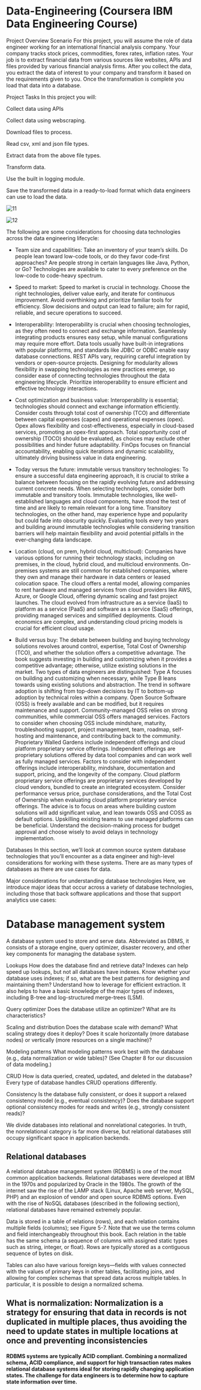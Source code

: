 # Data-Engineering (Coursera IBM Data Engineering Course)

Project Overview
Scenario
For this project, you will assume the role of data engineer working for an international financial analysis company. Your company tracks stock prices, commodities, forex rates, inflation rates.  Your job is to extract financial data from various sources like websites, APIs and files provided by various financial analysis firms. After you collect the data, you extract the data of interest to your company and transform it based on the requirements given to you. Once the transformation is complete you load that data into a database.

Project Tasks
In this project you will:

Collect data using APIs

Collect data using webscraping.

Download files to process.    

Read csv, xml and json file types.

Extract data from the above file types.

Transform data.

Use the built in logging module.

Save the transformed data in a ready-to-load format which data engineers can use to load the data.

![11](https://github.com/andysingal/Data-Engineering/blob/main/Images/Screenshot%202023-07-11%20at%206.53.42%20PM.png)

![12](https://github.com/andysingal/Data-Engineering/blob/main/Images/Screenshot%202023-07-17%20at%201.36.47%20PM.png)


The following are some considerations for choosing data technologies across the data engineering lifecycle:

- Team size and capabilities: Take an inventory of your team’s skills. Do people lean toward low-code tools, or do they favor code-first approaches? Are people strong in certain languages like Java, Python, or Go? Technologies are available to cater to every preference on the low-code to code-heavy spectrum. 

- Speed to market: Speed to market is crucial in technology. Choose the right technologies, deliver value early, and iterate for continuous improvement. Avoid overthinking and prioritize familiar tools for efficiency. Slow decisions and output can lead to failure; aim for rapid, reliable, and secure operations to succeed.

- Interoperability: Interoperability is crucial when choosing technologies, as they often need to connect and exchange information. Seamlessly integrating products ensures easy setup, while manual configurations may require more effort. Data tools usually have built-in integrations with popular platforms, and standards like JDBC or ODBC enable easy database connections. REST APIs vary, requiring careful integration by vendors or open-source projects. Designing for modularity allows flexibility in swapping technologies as new practices emerge, so consider ease of connecting technologies throughout the data engineering lifecycle. Prioritize interoperability to ensure efficient and effective technology interactions.

- Cost optimization and business value: Interoperability is essential; technologies should connect and exchange information efficiently.
Consider costs through total cost of ownership (TCO) and differentiate between capital expenses (capex) and operational expenses (opex).
Opex allows flexibility and cost-effectiveness, especially in cloud-based services, promoting an opex-first approach.
Total opportunity cost of ownership (TOCO) should be evaluated, as choices may exclude other possibilities and hinder future adaptability.
FinOps focuses on financial accountability, enabling quick iterations and dynamic scalability, ultimately driving business value in data engineering.

- Today versus the future: immutable versus transitory technologies: To ensure a successful data engineering approach, it is crucial to strike a balance between focusing on the rapidly evolving future and addressing current concrete needs. When selecting technologies, consider both immutable and transitory tools. Immutable technologies, like well-established languages and cloud components, have stood the test of time and are likely to remain relevant for a long time. Transitory technologies, on the other hand, may experience hype and popularity but could fade into obscurity quickly. Evaluating tools every two years and building around immutable technologies while considering transition barriers will help maintain flexibility and avoid potential pitfalls in the ever-changing data landscape.

- Location (cloud, on prem, hybrid cloud, multicloud): 
Companies have various options for running their technology stacks, including on premises, in the cloud, hybrid cloud, and multicloud environments.
On-premises systems are still common for established companies, where they own and manage their hardware in data centers or leased colocation space.
The cloud offers a rental model, allowing companies to rent hardware and managed services from cloud providers like AWS, Azure, or Google Cloud, offering dynamic scaling and fast project launches.
The cloud evolved from infrastructure as a service (IaaS) to platform as a service (PaaS) and software as a service (SaaS) offerings, providing managed services and simplified deployments.
Cloud economics are complex, and understanding cloud pricing models is crucial for efficient cloud usage.

- Build versus buy:
  The debate between building and buying technology solutions revolves around control, expertise, Total Cost of Ownership (TCO), and whether the solution offers a competitive advantage.
The book suggests investing in building and customizing when it provides a competitive advantage; otherwise, utilize existing solutions in the market.
Two types of data engineers are distinguished: Type A focuses on building and customizing when necessary, while Type B leans towards using existing solutions and abstraction.
The trend in software adoption is shifting from top-down decisions by IT to bottom-up adoption by technical roles within a company.
Open Source Software (OSS) is freely available and can be modified, but it requires maintenance and support. Community-managed OSS relies on strong communities, while commercial OSS offers managed services.
Factors to consider when choosing OSS include mindshare, maturity, troubleshooting support, project management, team, roadmap, self-hosting and maintenance, and contributing back to the community.
Proprietary Walled Gardens include independent offerings and cloud platform proprietary service offerings.
Independent offerings are proprietary solutions offered by data tool companies and can work well as fully managed services.
Factors to consider with independent offerings include interoperability, mindshare, documentation and support, pricing, and the longevity of the company.
Cloud platform proprietary service offerings are proprietary services developed by cloud vendors, bundled to create an integrated ecosystem.
Consider performance versus price, purchase considerations, and the Total Cost of Ownership when evaluating cloud platform proprietary service offerings.
The advice is to focus on areas where building custom solutions will add significant value, and lean towards OSS and COSS as default options. Upskilling existing teams to use managed platforms can be beneficial. Understand the decision-making process for budget approval and choose wisely to avoid delays in technology implementation.



Databases
In this section, we’ll look at common source system database technologies that you’ll encounter as a data engineer and high-level considerations for working with these systems. There are as many types of databases as there are use cases for data.

Major considerations for understanding database technologies
Here, we introduce major ideas that occur across a variety of database technologies, including those that back software applications and those that support analytics use cases:

<h1>Database management system</h1>
A database system used to store and serve data. Abbreviated as DBMS, it consists of a storage engine, query optimizer, disaster recovery, and other key components for managing the database system.

Lookups
How does the database find and retrieve data? Indexes can help speed up lookups, but not all databases have indexes. Know whether your database uses indexes; if so, what are the best patterns for designing and maintaining them? Understand how to leverage for efficient extraction. It also helps to have a basic knowledge of the major types of indexes, including B-tree and log-structured merge-trees (LSM).

Query optimizer
Does the database utilize an optimizer? What are its characteristics?

Scaling and distribution
Does the database scale with demand? What scaling strategy does it deploy? Does it scale horizontally (more database nodes) or vertically (more resources on a single machine)?

Modeling patterns
What modeling patterns work best with the database (e.g., data normalization or wide tables)? (See Chapter 8 for our discussion of data modeling.)

CRUD
How is data queried, created, updated, and deleted in the database? Every type of database handles CRUD operations differently.

Consistency
Is the database fully consistent, or does it support a relaxed consistency model (e.g., eventual consistency)? Does the database support optional consistency modes for reads and writes (e.g., strongly consistent reads)?

We divide databases into relational and nonrelational categories. In truth, the nonrelational category is far more diverse, but relational databases still occupy significant space in application backends.

<h2>Relational databases</h2>
A relational database management system (RDBMS) is one of the most common application backends. Relational databases were developed at IBM in the 1970s and popularized by Oracle in the 1980s. The growth of the internet saw the rise of the LAMP stack (Linux, Apache web server, MySQL, PHP) and an explosion of vendor and open source RDBMS options. Even with the rise of NoSQL databases (described in the following section), relational databases have remained extremely popular.

Data is stored in a table of relations (rows), and each relation contains multiple fields (columns); see Figure 5-7. Note that we use the terms column and field interchangeably throughout this book. Each relation in the table has the same schema (a sequence of columns with assigned static types such as string, integer, or float). Rows are typically stored as a contiguous sequence of bytes on disk.


Tables can also have various foreign keys—fields with values connected with the values of primary keys in other tables, facilitating joins, and allowing for complex schemas that spread data across multiple tables. In particular, it is possible to design a normalized schema.

## What is normalization: Normalization is a strategy for ensuring that data in records is not duplicated in multiple places, thus avoiding the need to update states in multiple locations at once and preventing inconsistencies

#### RDBMS systems are typically ACID compliant. Combining a normalized schema, ACID compliance, and support for high transaction rates makes relational database systems ideal for storing rapidly changing application states. The challenge for data engineers is to determine how to capture state information over time.



